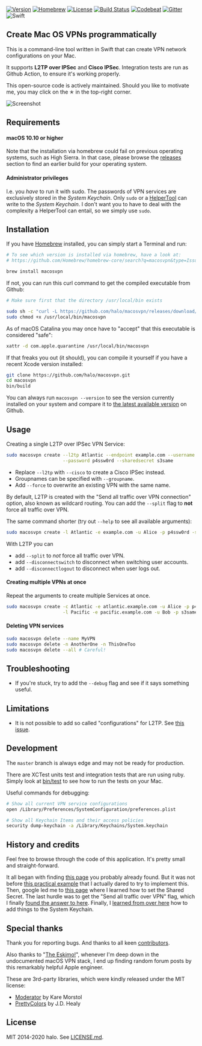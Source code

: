 [![Version](https://img.shields.io/github/tag/halo/macosvpn.svg?style=flat&label=version)](https://github.com/halo/macosvpn/releases)
[![Homebrew](https://img.shields.io/homebrew/v/macosvpn.svg?style=flat)](https://github.com/Homebrew/homebrew-core/blob/master/Formula/macosvpn.rb)
[![License](https://img.shields.io/badge/license-MIT-blue.svg?style=flat)](https://github.com/halo/macosvpn/blob/master/LICENSE.md)
[![Build Status](https://github.com/halo/macosvpn/actions/workflows/tests.yml/badge.svg?branch=master)](https://github.com/halo/macosvpn/actions)
[![Codebeat](https://codebeat.co/badges/b60656d2-1cc8-4644-a1a9-4a35177476fb)](https://codebeat.co/projects/github-com-halo-macosvpn)
[![Gitter](https://badges.gitter.im/Join%20Chat.svg)](https://gitter.im/halo/macosvpn)
![Swift](https://img.shields.io/badge/Swift-5-F16D39.svg?style=flat)

## Create Mac OS VPNs programmatically

This is a command-line tool written in Swift that can create VPN network configurations on your Mac.

It supports **L2TP over IPSec** and **Cisco IPSec**.
Integration tests are run as Github Action, to ensure it's working properly.

This open-source code is actively maintained. Should you like to motivate me, you may click on the ✭ in the top-right corner.

![Screenshot](https://cdn.rawgit.com/halo/macosvpn/master/doc/screenshot_1.0.0-rc1.jpg)

## Requirements

#### macOS 10.10 or higher

Note that the installation via homebrew could fail on previous operating systems, such as High Sierra. In that case, please browse the [releases](https://github.com/halo/macosvpn/releases) section to find an earlier build for your operating system.

#### Administrator privileges

I.e. you *have* to run it with sudo. The passwords of VPN services are exclusively stored in the *System Keychain*.
Only `sudo` or a [HelperTool](https://developer.apple.com/library/mac/documentation/Security/Conceptual/SecureCodingGuide/Articles/AccessControl.html#//apple_ref/doc/uid/TP40002589-SW2) can write to the *System Keychain*.
I don't want you to have to deal with the complexity a HelperTool can entail, so we simply use `sudo`.

## Installation

If you have [Homebrew](http://brew.sh) installed, you can simply start a Terminal and run:

```sh
# To see which version is installed via homebrew, have a look at:
# https://github.com/Homebrew/homebrew-core/search?q=macosvpn&type=Issues

brew install macosvpn
```

If not, you can run this curl command to get the compiled executable from Github:

```sh
# Make sure first that the directory /usr/local/bin exists

sudo sh -c "curl -L https://github.com/halo/macosvpn/releases/download/1.0.0/macosvpn > /usr/local/bin/macosvpn"
sudo chmod +x /usr/local/bin/macosvpn
```

As of macOS Catalina you may once have to "accept" that this executable is considered "safe":

```sh
xattr -d com.apple.quarantine /usr/local/bin/macosvpn
```

If that freaks you out (it should), you can compile it yourself if you have a recent Xcode version installed:

```sh
git clone https://github.com/halo/macosvpn.git
cd macosvpn
bin/build
```

You can always run `macosvpn --version` to see the version currently installed on your system
and compare it to [the latest available version](https://github.com/halo/macosvpn/releases) on Github.

## Usage

Creating a single L2TP over IPSec VPN Service:

```sh
sudo macosvpn create --l2tp Atlantic --endpoint example.com --username Alice \
                     --password p4ssw0rd --sharedsecret s3same
```

* Replace `--l2tp` with `--cisco` to create a Cisco IPSec instead.
* Groupnames can be specified with `--groupname`.
* Add `--force` to overwrite an existing VPN with the same name.

By default, L2TP is created with the "Send all traffic over VPN connection" option, also known as wildcard routing.
You can add the `--split` flag to **not** force all traffic over VPN.

The same command shorter (try out `--help` to see all available arguments):

```sh
sudo macosvpn create -l Atlantic -e example.com -u Alice -p p4ssw0rd -s s3same
```

With L2TP you can

* add `--split` to *not* force all traffic over VPN.
* add `--disconnectswitch` to disconnect when switching user accounts.
* add `--disconnectlogout` to disconnect when user logs out.

#### Creating multiple VPNs at once

Repeat the arguments to create multiple Services at once.

```sh
sudo macosvpn create -c Atlantic -e atlantic.example.com -u Alice -p p4ssw0rd \
                     -l Pacific -e pacific.example.com -u Bob -p s3same
```

#### Deleting VPN services

```sh
sudo macosvpn delete --name MyVPN
sudo macosvpn delete -n AnotherOne -n ThisOneToo
sudo macosvpn delete --all # Careful!
```

## Troubleshooting

* If you're stuck, try to add the `--debug` flag and see if it says something useful.

## Limitations

* It is not possible to add so called "configurations" for L2TP. See [this issue](https://github.com/halo/macosvpn/issues/17).

## Development

The `master` branch is always edge and may not be ready for production.

There are XCTest units test and integration tests that are run using ruby. Simply look at [bin/test](https://github.com/halo/macosvpn/blob/master/bin/test) to see how to run the tests on your Mac.

Useful commands for debugging:

```bash
# Show all current VPN service configurations
open /Library/Preferences/SystemConfiguration/preferences.plist
```

```bash
# Show all Keychain Items and their access policies
security dump-keychain -a /Library/Keychains/System.keychain
```

## History and credits

Feel free to browse through the code of this application.
It's pretty small and straight-forward.

It all began with finding [this page](https://lists.apple.com/archives/macnetworkprog/2011/May/msg00032.html) you probably already found.
But it was not before [this practical example](https://lists.apple.com/archives/macnetworkprog/2013/Apr/msg00016.html) that I actually dared to try to implement this.
Then, google led me to [this page](https://lists.apple.com/archives/macnetworkprog/2007/Dec/msg00045.html) where I learned how to set the Shared Secret.
The last hurdle was to get the "Send all traffic over VPN" flag, which I finally [found the answer to here](http://pastebin.com/112KEHSV).
Finally, I [learned from over here](http://stackoverflow.com/questions/24363935) how to add things to the System Keychain.

## Special thanks

Thank you for reporting bugs. And thanks to all keen [contributors](https://github.com/halo/macosvpn/graphs/contributors).

Also thanks to "[The Eskimo!](https://developer.apple.com/forums/profile/eskimo)",
whenever I'm deep down in the undocumented macOS VPN stack,
I end up finding random forum posts by this remarkably helpful Apple engineer.

These are 3rd-party libraries, which were kindly released under the MIT license:

* [Moderator](https://github.com/kareman/Moderator) by Kare Morstol
* [PrettyColors](https://github.com/jdhealy/PrettyColors) by J.D. Healy

## License

MIT 2014-2020 halo. See [LICENSE.md](https://github.com/halo/macosvpn/blob/master/LICENSE.md).
